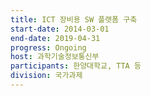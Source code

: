 ```yaml
---
title: ICT 장비용 SW 플랫폼 구축
start-date: 2014-03-01
end-date: 2019-04-31
progress: Ongoing
host: 과학기술정보통신부
participants: 한양대학교, TTA 등
division: 국가과제
---
```

